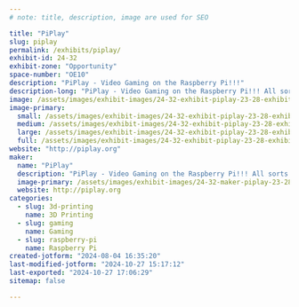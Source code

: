 ```yaml
---
# note: title, description, image are used for SEO

title: "PiPlay"
slug: piplay
permalink: /exhibits/piplay/
exhibit-id: 24-32
exhibit-zone: "Opportunity"
space-number: "OE10"
description: "PiPlay - Video Gaming on the Raspberry Pi!!!"
description-long: "PiPlay - Video Gaming on the Raspberry Pi!!! All sorts of cool stuff you can do with the Raspberry Pi and Retro gaming."
image: /assets/images/exhibit-images/24-32-exhibit-piplay-23-28-exhibit-piplay-pxl-20211113-150229208-large-large.jpg
image-primary: 
  small: /assets/images/exhibit-images/24-32-exhibit-piplay-23-28-exhibit-piplay-pxl-20211113-150229208-large-small.jpg
  medium: /assets/images/exhibit-images/24-32-exhibit-piplay-23-28-exhibit-piplay-pxl-20211113-150229208-large-medium.jpg
  large: /assets/images/exhibit-images/24-32-exhibit-piplay-23-28-exhibit-piplay-pxl-20211113-150229208-large-large.jpg
  full: /assets/images/exhibit-images/24-32-exhibit-piplay-23-28-exhibit-piplay-pxl-20211113-150229208-large-full.jpg
website: "http://piplay.org"
maker: 
  name: "PiPlay"
  description: "PiPlay - Video Gaming on the Raspberry Pi!!! All sorts of cool things you can do with the Raspberry Pi and retro gaming."
  image-primary: /assets/images/exhibit-images/24-32-maker-piplay-23-28-maker-piplay-piplay-logo-medium-medium.png
  website: http://piplay.org
categories: 
  - slug: 3d-printing
    name: 3D Printing
  - slug: gaming
    name: Gaming
  - slug: raspberry-pi
    name: Raspberry Pi
created-jotform: "2024-08-04 16:35:20"
last-modified-jotform: "2024-10-27 15:17:12"
last-exported: "2024-10-27 17:06:29"
sitemap: false

---
```

